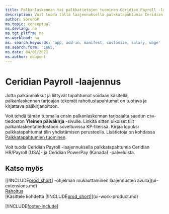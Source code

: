 ```yaml
---
title: Palkanlaskennan tai palkkatietojen tuominen Ceridian Payroll -laajennuksella
description: Voit tuoda tällä laajennuksella palkkatapahtumia Ceridian HR/Payroll (USA)- ja Ceridian PowerPay (Kanada) -palveluista.
author: SorenGP
ms.topic: conceptual
ms.devlang: na
ms.tgt_pltfrm: na
ms.workload: na
ms. search.keywords: 'app, add-in, manifest, customize, salary, wage'
ms.search.form: '1665,'
ms.date: 04/01/2021
ms.author: edupont
---
```

# Ceridian Payroll -laajennus

Jotta palkanmaksut ja liittyvät tapahtumat voidaan käsitellä, palkanlaskennan tarjoajan tekemät rahoitustapahtumat on tuotava ja kirjattava pääkirjanpitoon.

Voit tehdä tämän tuomalla ensin palkanlaskennan tarjoajalta saadun csv-tiedoston **Yleinen päiväkirja** -sivulle. Linkitä sitten ulkoiset tilit palkanlaskentatiedostoon soveltuvissa KP-tileissä. Kirjaa lopuksi palkkatapahtumat tilin yhdistämisen perusteella. Lisätietoja on kohdassa [Palkkatapahtumien tuominen](finance-how-import-payroll-transactions.md).

Voit tuoda Ceridian Payroll -laajennuksella palkkatapahtumia Ceridian HR/Payroll (USA)- ja Ceridian PowerPay (Kanada) -palveluista.

## Katso myös

[[!INCLUDE[prod_short](includes/prod_short.md)] -ohjelman mukauttaminen laajennusten avulla](ui-extensions.md)  
[Rahoitus](finance.md)  
[Käsittele kohdetta [!INCLUDE[prod_short](includes/prod_short.md)]](ui-work-product.md)  

[!INCLUDE[footer-include](includes/footer-banner.md)]

